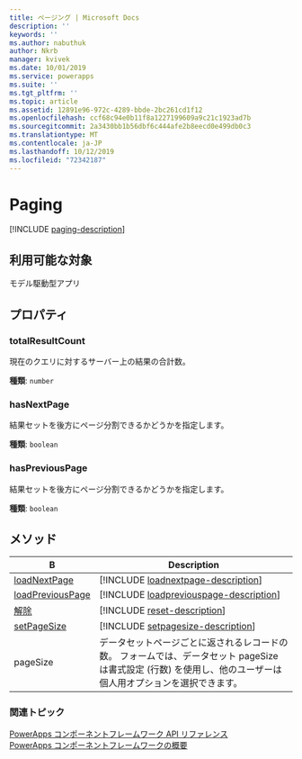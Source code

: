 ```yaml
---
title: ページング | Microsoft Docs
description: ''
keywords: ''
ms.author: nabuthuk
author: Nkrb
manager: kvivek
ms.date: 10/01/2019
ms.service: powerapps
ms.suite: ''
ms.tgt_pltfrm: ''
ms.topic: article
ms.assetid: 12891e96-972c-4289-bbde-2bc261cd1f12
ms.openlocfilehash: ccf68c94e0b11f8a1227199609a9c21c1923ad7b
ms.sourcegitcommit: 2a3430bb1b56dbf6c444afe2b8eecd0e499db0c3
ms.translationtype: MT
ms.contentlocale: ja-JP
ms.lasthandoff: 10/12/2019
ms.locfileid: "72342187"
---
```

# <a name="paging"></a>Paging

[!INCLUDE [paging-description](includes/paging-description.md)]

## <a name="available-for"></a>利用可能な対象 

モデル駆動型アプリ

## <a name="properties"></a>プロパティ

### <a name="totalresultcount"></a>totalResultCount

現在のクエリに対するサーバー上の結果の合計数。

**種類**: `number`

### <a name="hasnextpage"></a>hasNextPage

結果セットを後方にページ分割できるかどうかを指定します。

**種類**: `boolean`

### <a name="haspreviouspage"></a>hasPreviousPage

結果セットを後方にページ分割できるかどうかを指定します。

**種類**: `boolean`

## <a name="methods"></a>メソッド

|B | Description |
| ------|-------------|
|[loadNextPage](paging/loadnextpage.md)|[!INCLUDE [loadnextpage-description](paging/includes/loadnextpage-description.md)]|
|[loadPreviousPage](paging/loadpreviouspage.md)|[!INCLUDE [loadpreviouspage-description](paging/includes/loadpreviouspage-description.md)]|
|[解除](paging/reset.md)|[!INCLUDE [reset-description](paging/includes/reset-description.md)]|
|[setPageSize](paging/setpagesize.md)|[!INCLUDE [setpagesize-description](paging/includes/setpagesize-description.md)]|
|pageSize|データセットページごとに返されるレコードの数。 フォームでは、データセット pageSize は書式設定 (行数) を使用し、他のユーザーは個人用オプションを選択できます。|


### <a name="related-topics"></a>関連トピック

[PowerApps コンポーネントフレームワーク API リファレンス](../reference/index.md)<br/>
[PowerApps コンポーネントフレームワークの概要](../overview.md)